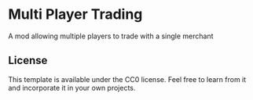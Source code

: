 # Multi Player Trading

A mod allowing multiple players to trade with a single merchant

## License

This template is available under the CC0 license. Feel free to learn from it and incorporate it in your own projects.
